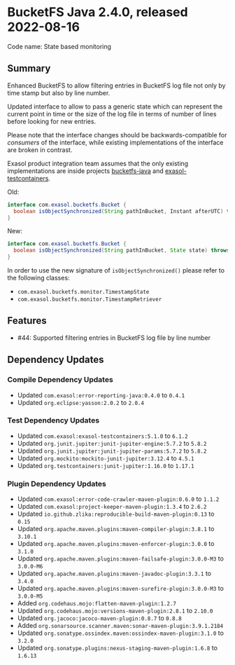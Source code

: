 # BucketFS Java 2.4.0, released 2022-08-16

Code name: State based monitoring

## Summary

Enhanced BucketFS to allow filtering entries in BucketFS log file not only by time stamp but also by line number.

Updated interface to allow to pass a generic state which can represent the current point in time or the size of the log file in terms of number of lines before looking for new entries.

Please note that the interface changes should be backwards-compatible for _consumers_ of the interface, while existing implementations of the interface are broken in contrast.

Exasol product integration team assumes that the only existing implementations are inside projects [bucketfs-java](https://github.com/exasol/bucketfs-java) and [exasol-testcontainers](https://github.com/exasol/exasol-testcontainers).

Old:
```java
interface com.exasol.bucketfs.Bucket {
  boolean isObjectSynchronized(String pathInBucket, Instant afterUTC) throws BucketAccessException;
}
```
New:
```java
interface com.exasol.bucketfs.Bucket {
  boolean isObjectSynchronized(String pathInBucket, State state) throws BucketAccessException;
}
```

In order to use the new signature of `isObjectSynchronized()` please refer to the following classes:
* `com.exasol.bucketfs.monitor.TimestampState`
* `com.exasol.bucketfs.monitor.TimestampRetriever`

## Features

* #44: Supported filtering entries in BucketFS log file by line number

## Dependency Updates

### Compile Dependency Updates

* Updated `com.exasol:error-reporting-java:0.4.0` to `0.4.1`
* Updated `org.eclipse:yasson:2.0.2` to `2.0.4`

### Test Dependency Updates

* Updated `com.exasol:exasol-testcontainers:5.1.0` to `6.1.2`
* Updated `org.junit.jupiter:junit-jupiter-engine:5.7.2` to `5.8.2`
* Updated `org.junit.jupiter:junit-jupiter-params:5.7.2` to `5.8.2`
* Updated `org.mockito:mockito-junit-jupiter:3.12.4` to `4.5.1`
* Updated `org.testcontainers:junit-jupiter:1.16.0` to `1.17.1`

### Plugin Dependency Updates

* Updated `com.exasol:error-code-crawler-maven-plugin:0.6.0` to `1.1.2`
* Updated `com.exasol:project-keeper-maven-plugin:1.3.4` to `2.6.2`
* Updated `io.github.zlika:reproducible-build-maven-plugin:0.13` to `0.15`
* Updated `org.apache.maven.plugins:maven-compiler-plugin:3.8.1` to `3.10.1`
* Updated `org.apache.maven.plugins:maven-enforcer-plugin:3.0.0` to `3.1.0`
* Updated `org.apache.maven.plugins:maven-failsafe-plugin:3.0.0-M3` to `3.0.0-M6`
* Updated `org.apache.maven.plugins:maven-javadoc-plugin:3.3.1` to `3.4.0`
* Updated `org.apache.maven.plugins:maven-surefire-plugin:3.0.0-M3` to `3.0.0-M5`
* Added `org.codehaus.mojo:flatten-maven-plugin:1.2.7`
* Updated `org.codehaus.mojo:versions-maven-plugin:2.8.1` to `2.10.0`
* Updated `org.jacoco:jacoco-maven-plugin:0.8.7` to `0.8.8`
* Added `org.sonarsource.scanner.maven:sonar-maven-plugin:3.9.1.2184`
* Updated `org.sonatype.ossindex.maven:ossindex-maven-plugin:3.1.0` to `3.2.0`
* Updated `org.sonatype.plugins:nexus-staging-maven-plugin:1.6.8` to `1.6.13`
